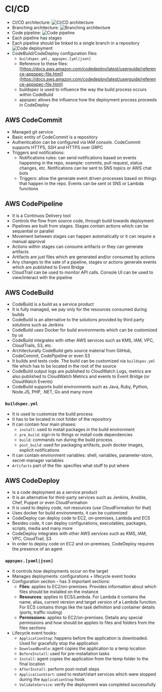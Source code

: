 # CI/CD

- CI/CD architecture:
    ![CI/CD architecture](images/CICD1.png)
- Branching architecture:
    ![Branching architecture](images/CICD2.png)
- Code pipeline:
    ![Code pipeline](images/CICD3.png)
- Each pipeline has stages
- Each pipeline should be linked to a single branch in a repository
    ![Code deployment](images/CICD4.png)
- CodeBuild/CodeDeploy configuration files:
    - `buildspec.yml, appspec.[yml|json]`
    - Reference to these files: [https://docs.aws.amazon.com/codedeploy/latest/userguide/reference-appspec-file.html](https://docs.aws.amazon.com/codedeploy/latest/userguide/reference-appspec-file.html)
    - buildspec is used to influence the way the build process occurs within CodeBuild
    - appspec allows the influence how the deployment process proceeds in CodeDeploy

## AWS CodeCommit

- Managed git service
- Basic entity of CodeCommit is a repository
- Authentication can be configured via IAM console. CodeCommit supports HTTPS, SSH and HTTPS over GRPC
- Triggers and notifications:
    - Notifications rules: can send notifications based on events happening in the repo, example: commits, pull request, status changes, etc. Notifications can be sent to SNS topics or AWS chat bots
    - Triggers: allow the generate event driven processes based on things that happen in the repo. Events can be sent ot SNS or Lambda functions

## AWS CodePipeline

- It is a Continuos Delivery tool
- Controls the flow from source code, through build towards deployment
- Pipelines are built from stages. Stages contain actions which can be sequential or parallel
- Movement between stages can happen automatically or it can require a manual approval
- Actions within stages can consume artifacts or they can generate artifacts
- Artifacts are just files which are generated and/or consumed by actions
- Any changes to the sate of a pipeline, stages or actions generate events which are published to Event Bridge
- CloudTrail can be used to monitor API calls. Console UI can be used to view/interact with the pipeline

## AWS CodeBuild

- CodeBuild is a build as a service product
- It is fully managed, we pay only for the resources consumed during builds
- CodeBuild is an alternative to the solutions provided by third party solutions such as Jenkins
- CodeBuild uses Docker for build environments which can be customized by us
- CodeBuild integrates with other AWS services such as KMS, IAM, VPC, CloudTrails, S3, etc.
- Architecturally CodeBuild gets source material from GitHub, CodeCommit, CodePipeline or even S3
- It builds and tests code. The build can be customized via `buildspec.yml` file which has to be located in the root of the source
- CodeBuild output logs are published to CloudWatch Logs, metrics are also published to CloudWatch Metrics and events to Event Bridge (or CloudWatch Events)
- CodeBuild supports build environments such as Java, Ruby, Python, Node.JS, PHP, .NET, Go and many more

### `buildspec.yml`

- It is used to customize the build process
- It has to be located in root folder of the repository
- It can contain four main phases:
    - `install`: used to install packages in the build environment
    - `pre_build`: sign-in to things or install code dependencies
    - `build`: commands run during the build process
    - `post_build`: used for packaging artifacts, push docker images, explicit notifications
- It can contain environment variables: shell, variables, parameter-store, secret-manager variables
- `Artifacts` part of the file: specifies what stuff to put where

## AWS CodeDeploy

- Is a code deployment as a service product
- It is an alternative for third-party services such as Jenkins, Ansible, Chef, Puppet or even CloudFormation
- It is used to deploy code, not resources (use CloudFormation for that)
- Uses docker for build environments, it can be customized
- CodeDeploy can deploy code to EC2, on-premises, Lambda and ECS
- Besides code, it can deploy configurations, executables, packages, scripts, media and many more
- CodeDeploy integrates with other AWS services such as KMS, IAM, VPC, CloudTrail, S3
- In order to deploy code on EC2 and on-premises, CodeDeploy requires the presence of an agent

### `appspec.[yaml|json]`

- It controls how deployments occur on the target
- Manages deployments: configurations + lifecycle event hooks
- Configuration section - has 3 important sections:
    - **Files**: applies to EC2/on-premises. Provides information about which files should be installed on the instance
    - **Resources**: applies to ECS/Lambda. For Lambda it contains the name, alias, current version and target version of a Lambda function. For ECS contains things like the task definition and container details (ports, traffic routing)
    - **Permissions**: applies to EC2/on-premises. Details any special permissions and how should be applies to files and folders from the files sections
- Lifecycle event hooks:
    - `ApplicationStop`: happens before the application is downloaded. Used for gracefully stop the application
    - `DownloadBundle`: agent copies the application to a temp location
    - `BeforeInstall`: used for pre-installation tasks
    - `Install`: agent copies the application from the temp folder to the final location
    - `AfterInstall`: perform post-install steps
    - `ApplicationStart`: used to restart/start services which were stopped during the `ApplicationStop` hook
    - `ValidateService`: verify the deployment was completed successfully